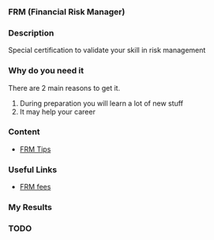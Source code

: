 ### FRM (Financial Risk Manager)

### Description
Special certification to validate your skill in risk management

### Why do you need it
There are 2 main reasons to get it.
1. During preparation you will learn a lot of new stuff
2. It may help your career

### Content
* [FRM Tips](https://github.com/dgaydukov/cert-ocpjp11/blob/master/files/ocpjp11.md)

### Useful Links
* [FRM fees](https://www.garp.org/frm/fees-payments)

### My Results

### TODO